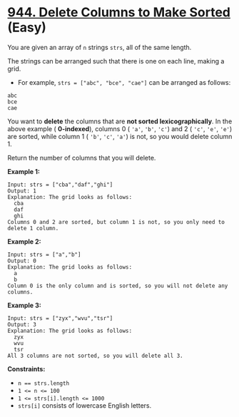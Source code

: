 # [944. Delete Columns to Make Sorted][link] (Easy)

[link]: https://leetcode.com/problems/delete-columns-to-make-sorted/

You are given an array of `n` strings `strs`, all of the same length.

The strings can be arranged such that there is one on each line, making a grid.

- For example, `strs = ["abc", "bce", "cae"]` can be arranged as follows:

```
abc
bce
cae
```

You want to **delete** the columns that are **not sorted lexicographically**. In the above example (
**0-indexed**), columns 0 ( `'a'`, `'b'`, `'c'`) and 2 ( `'c'`, `'e'`, `'e'`) are sorted, while
column 1 ( `'b'`, `'c'`, `'a'`) is not, so you would delete column 1.

Return the number of columns that you will delete.

**Example 1:**

```
Input: strs = ["cba","daf","ghi"]
Output: 1
Explanation: The grid looks as follows:
  cba
  daf
  ghi
Columns 0 and 2 are sorted, but column 1 is not, so you only need to delete 1 column.
```

**Example 2:**

```
Input: strs = ["a","b"]
Output: 0
Explanation: The grid looks as follows:
  a
  b
Column 0 is the only column and is sorted, so you will not delete any columns.
```

**Example 3:**

```
Input: strs = ["zyx","wvu","tsr"]
Output: 3
Explanation: The grid looks as follows:
  zyx
  wvu
  tsr
All 3 columns are not sorted, so you will delete all 3.
```

**Constraints:**

- `n == strs.length`
- `1 <= n <= 100`
- `1 <= strs[i].length <= 1000`
- `strs[i]` consists of lowercase English letters.
